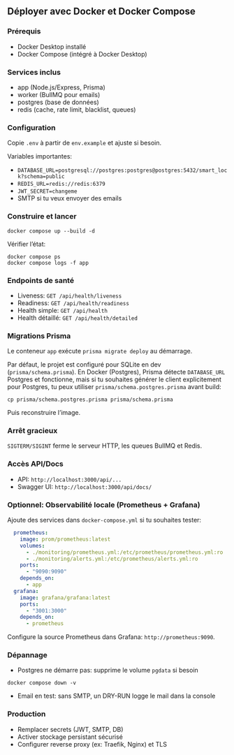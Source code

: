 ## Déployer avec Docker et Docker Compose

### Prérequis
- Docker Desktop installé
- Docker Compose (intégré à Docker Desktop)

### Services inclus
- app (Node.js/Express, Prisma)
- worker (BullMQ pour emails)
- postgres (base de données)
- redis (cache, rate limit, blacklist, queues)

### Configuration
Copie `.env` à partir de `env.example` et ajuste si besoin.

Variables importantes:
- `DATABASE_URL=postgresql://postgres:postgres@postgres:5432/smart_lock?schema=public`
- `REDIS_URL=redis://redis:6379`
- `JWT_SECRET=changeme`
- SMTP si tu veux envoyer des emails

### Construire et lancer
```
docker compose up --build -d
```

Vérifier l’état:
```
docker compose ps
docker compose logs -f app
```

### Endpoints de santé
- Liveness: `GET /api/health/liveness`
- Readiness: `GET /api/health/readiness`
- Health simple: `GET /api/health`
- Health détaillé: `GET /api/health/detailed`

### Migrations Prisma
Le conteneur `app` exécute `prisma migrate deploy` au démarrage.

Par défaut, le projet est configuré pour SQLite en dev (`prisma/schema.prisma`). En Docker (Postgres), Prisma détecte `DATABASE_URL` Postgres et fonctionne, mais si tu souhaites générer le client explicitement pour Postgres, tu peux utiliser `prisma/schema.postgres.prisma` avant build:

```
cp prisma/schema.postgres.prisma prisma/schema.prisma
```
Puis reconstruire l’image.

### Arrêt gracieux
`SIGTERM/SIGINT` ferme le serveur HTTP, les queues BullMQ et Redis.

### Accès API/Docs
- API: `http://localhost:3000/api/...`
- Swagger UI: `http://localhost:3000/api/docs/`

### Optionnel: Observabilité locale (Prometheus + Grafana)

Ajoute des services dans `docker-compose.yml` si tu souhaites tester:

```yaml
  prometheus:
    image: prom/prometheus:latest
    volumes:
      - ./monitoring/prometheus.yml:/etc/prometheus/prometheus.yml:ro
      - ./monitoring/alerts.yml:/etc/prometheus/alerts.yml:ro
    ports:
      - "9090:9090"
    depends_on:
      - app
  grafana:
    image: grafana/grafana:latest
    ports:
      - "3001:3000"
    depends_on:
      - prometheus
```

Configure la source Prometheus dans Grafana: `http://prometheus:9090`.

### Dépannage
- Postgres ne démarre pas: supprime le volume `pgdata` si besoin
```
docker compose down -v
```
- Email en test: sans SMTP, un DRY-RUN logge le mail dans la console

### Production
- Remplacer secrets (JWT, SMTP, DB)
- Activer stockage persistant sécurisé
- Configurer reverse proxy (ex: Traefik, Nginx) et TLS


